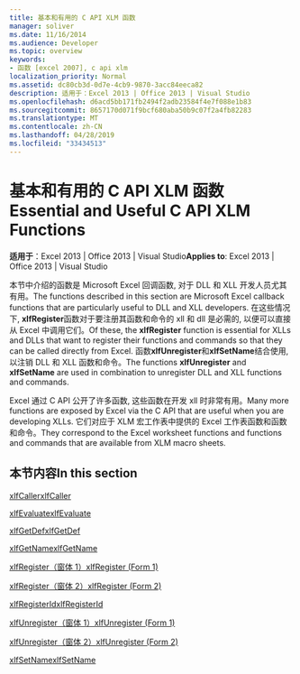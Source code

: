 ```yaml
---
title: 基本和有用的 C API XLM 函数
manager: soliver
ms.date: 11/16/2014
ms.audience: Developer
ms.topic: overview
keywords:
- 函数 [excel 2007], c api xlm
localization_priority: Normal
ms.assetid: dc80cb3d-0d7e-4cb9-9870-3acc84eeca82
description: 适用于：Excel 2013 | Office 2013 | Visual Studio
ms.openlocfilehash: d6acd5bb171fb2494f2adb23584f4e7f088e1b83
ms.sourcegitcommit: 8657170d071f9bcf680aba50b9c07f2a4fb82283
ms.translationtype: MT
ms.contentlocale: zh-CN
ms.lasthandoff: 04/28/2019
ms.locfileid: "33434513"
---
```

# <a name="essential-and-useful-c-api-xlm-functions"></a><span data-ttu-id="611eb-104">基本和有用的 C API XLM 函数</span><span class="sxs-lookup"><span data-stu-id="611eb-104">Essential and Useful C API XLM Functions</span></span>

 <span data-ttu-id="611eb-105">**适用于**：Excel 2013 | Office 2013 | Visual Studio</span><span class="sxs-lookup"><span data-stu-id="611eb-105">**Applies to**: Excel 2013 | Office 2013 | Visual Studio</span></span> 
  
<span data-ttu-id="611eb-106">本节中介绍的函数是 Microsoft Excel 回调函数, 对于 DLL 和 XLL 开发人员尤其有用。</span><span class="sxs-lookup"><span data-stu-id="611eb-106">The functions described in this section are Microsoft Excel callback functions that are particularly useful to DLL and XLL developers.</span></span> <span data-ttu-id="611eb-107">在这些情况下, **xlfRegister**函数对于要注册其函数和命令的 xll 和 dll 是必需的, 以便可以直接从 Excel 中调用它们。</span><span class="sxs-lookup"><span data-stu-id="611eb-107">Of these, the **xlfRegister** function is essential for XLLs and DLLs that want to register their functions and commands so that they can be called directly from Excel.</span></span> <span data-ttu-id="611eb-108">函数**xlfUnregister**和**xlfSetName**结合使用, 以注销 DLL 和 XLL 函数和命令。</span><span class="sxs-lookup"><span data-stu-id="611eb-108">The functions **xlfUnregister** and **xlfSetName** are used in combination to unregister DLL and XLL functions and commands.</span></span> 
  
<span data-ttu-id="611eb-109">Excel 通过 C API 公开了许多函数, 这些函数在开发 xll 时非常有用。</span><span class="sxs-lookup"><span data-stu-id="611eb-109">Many more functions are exposed by Excel via the C API that are useful when you are developing XLLs.</span></span> <span data-ttu-id="611eb-110">它们对应于 XLM 宏工作表中提供的 Excel 工作表函数和函数和命令。</span><span class="sxs-lookup"><span data-stu-id="611eb-110">They correspond to the Excel worksheet functions and functions and commands that are available from XLM macro sheets.</span></span>
  
## <a name="in-this-section"></a><span data-ttu-id="611eb-111">本节内容</span><span class="sxs-lookup"><span data-stu-id="611eb-111">In this section</span></span>

[<span data-ttu-id="611eb-112">xlfCaller</span><span class="sxs-lookup"><span data-stu-id="611eb-112">xlfCaller</span></span>](xlfcaller.md)
  
[<span data-ttu-id="611eb-113">xlfEvaluate</span><span class="sxs-lookup"><span data-stu-id="611eb-113">xlfEvaluate</span></span>](xlfevaluate.md)
  
[<span data-ttu-id="611eb-114">xlfGetDef</span><span class="sxs-lookup"><span data-stu-id="611eb-114">xlfGetDef</span></span>](xlfgetdef.md)
  
[<span data-ttu-id="611eb-115">xlfGetName</span><span class="sxs-lookup"><span data-stu-id="611eb-115">xlfGetName</span></span>](xlfgetname.md)
  
[<span data-ttu-id="611eb-116">xlfRegister（窗体 1）</span><span class="sxs-lookup"><span data-stu-id="611eb-116">xlfRegister (Form 1)</span></span>](xlfregister-form-1.md)
  
[<span data-ttu-id="611eb-117">xlfRegister（窗体 2）</span><span class="sxs-lookup"><span data-stu-id="611eb-117">xlfRegister (Form 2)</span></span>](xlfregister-form-2.md)
  
[<span data-ttu-id="611eb-118">xlfRegisterId</span><span class="sxs-lookup"><span data-stu-id="611eb-118">xlfRegisterId</span></span>](xlfregisterid.md)
  
[<span data-ttu-id="611eb-119">xlfUnregister（窗体 1）</span><span class="sxs-lookup"><span data-stu-id="611eb-119">xlfUnregister (Form 1)</span></span>](xlfunregister-form-1.md)
  
[<span data-ttu-id="611eb-120">xlfUnregister（窗体 2）</span><span class="sxs-lookup"><span data-stu-id="611eb-120">xlfUnregister (Form 2)</span></span>](xlfunregister-form-2.md)
  
[<span data-ttu-id="611eb-121">xlfSetName</span><span class="sxs-lookup"><span data-stu-id="611eb-121">xlfSetName</span></span>](xlfsetname.md)
  

